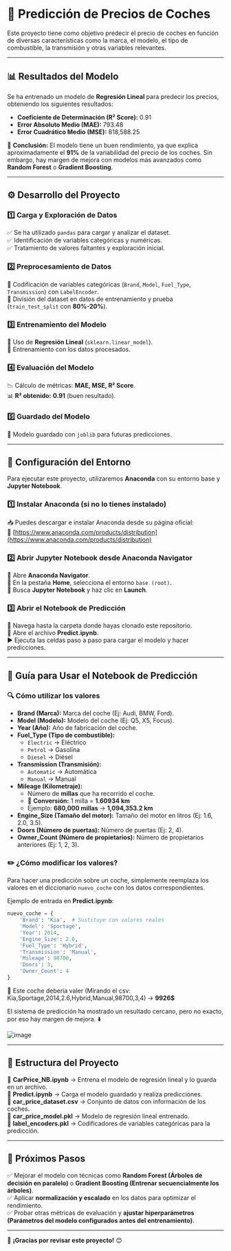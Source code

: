 # 🚗 Predicción de Precios de Coches  

Este proyecto tiene como objetivo predecir el precio de coches en función de diversas características como la marca, el modelo, el tipo de combustible, la transmisión y otras variables relevantes.  

---  

## 📊 Resultados del Modelo  

Se ha entrenado un modelo de **Regresión Lineal** para predecir los precios, obteniendo los siguientes resultados:  

- **Coeficiente de Determinación (R² Score):** 0.91
- **Error Absoluto Medio (MAE):** 793.48  
- **Error Cuadrático Medio (MSE):** 818,588.25  

📌 **Conclusión:** El modelo tiene un buen rendimiento, ya que explica aproximadamente el **91%** de la variabilidad del precio de los coches. Sin embargo, hay margen de mejora con modelos más avanzados como **Random Forest** o **Gradient Boosting**.  

---  

## ⚙️ Desarrollo del Proyecto  

### 1️⃣ Carga y Exploración de Datos  
✅ Se ha utilizado `pandas` para cargar y analizar el dataset.  
✅ Identificación de variables categóricas y numéricas.  
✅ Tratamiento de valores faltantes y exploración inicial.  

### 2️⃣ Preprocesamiento de Datos  
🔹 Codificación de variables categóricas (`Brand`, `Model`, `Fuel_Type`, `Transmission`) con `LabelEncoder`.  
🔹 División del dataset en datos de entrenamiento y prueba (`train_test_split` con **80%-20%**).  

### 3️⃣ Entrenamiento del Modelo  
🔹 Uso de **Regresión Lineal** (`sklearn.linear_model`).  
🔹 Entrenamiento con los datos procesados.  

### 4️⃣ Evaluación del Modelo  
📉 Cálculo de métricas: **MAE, MSE, R² Score**.  
📊 **R² obtenido:** **0.91** (buen resultado).  

### 5️⃣ Guardado del Modelo  
💾 Modelo guardado con `joblib` para futuras predicciones.  

---  

## 🔧 Configuración del Entorno  

Para ejecutar este proyecto, utilizaremos **Anaconda** con su entorno base y **Jupyter Notebook**.  

### 1️⃣ Instalar Anaconda (si no lo tienes instalado)  
📥 Puedes descargar e instalar Anaconda desde su página oficial:  
🔗 [https://www.anaconda.com/products/distribution](https://www.anaconda.com/products/distribution)  

### 2️⃣ Abrir Jupyter Notebook desde Anaconda Navigator  
🔹 Abre **Anaconda Navigator**.  
🔹 En la pestaña **Home**, selecciona el entorno `base (root)`.  
🔹 Busca **Jupyter Notebook** y haz clic en **Launch**.  

### 3️⃣ Abrir el Notebook de Predicción  
📂 Navega hasta la carpeta donde hayas clonado este repositorio.  
📜 Abre el archivo **Predict.ipynb**.  
▶️ Ejecuta las celdas paso a paso para cargar el modelo y hacer predicciones.  

---  

## 📘 Guía para Usar el Notebook de Predicción  

### 🔍 Cómo utilizar los valores  

- **Brand (Marca):** Marca del coche (Ej: Audi, BMW, Ford).  
- **Model (Modelo):** Modelo del coche (Ej: Q5, X5, Focus).  
- **Year (Año):** Año de fabricación del coche.  
- **Fuel_Type (Tipo de combustible):**  
  - `Electric` → Eléctrico  
  - `Petrol` → Gasolina  
  - `Diesel` → Diésel  
- **Transmission (Transmisión):**  
  - `Automatic` → Automática  
  - `Manual` → Manual  
- **Mileage (Kilometraje):**  
  - Número de **millas** que ha recorrido el coche.  
  - 📏 **Conversión:** 1 milla = **1.60934 km**  
  - Ejemplo: **680,000 millas** → **1,094,353.2 km**  
- **Engine_Size (Tamaño del motor):** Tamaño del motor en litros (Ej: 1.6, 2.0, 3.5).  
- **Doors (Número de puertas):** Número de puertas (Ej: 2, 4).  
- **Owner_Count (Número de propietarios):** Número de propietarios anteriores (Ej: 1, 2, 3).  

### ✏️ ¿Cómo modificar los valores?  

Para hacer una predicción sobre un coche, simplemente reemplaza los valores en el diccionario `nuevo_coche` con los datos correspondientes.  

Ejemplo de entrada en **Predict.ipynb**:  

```python
nuevo_coche = {
    'Brand': 'Kia',  # Sustituye con valores reales
    'Model': 'Sportage',
    'Year': 2014, 
    'Engine_Size': 2.6,
    'Fuel_Type': 'Hybrid',
    'Transmission': 'Manual',
    'Mileage': 98700,
    'Doors': 3,
    'Owner_Count': 4
}
```

💸 Este coche debería valer (Mirando el csv: Kia,Sportage,2014,2.6,Hybrid,Manual,98700,3,4) -> **9926$**

El sistema de predicción ha mostrado un resultado cercano, pero no exacto, por eso hay margen de mejora. ⬇️

![image](https://github.com/user-attachments/assets/e7c6b710-205c-4c5c-9137-daeddff063f9)

---

## 📂 Estructura del Proyecto

📜 **CarPrice_NB.ipynb** → Entrena el modelo de regresión lineal y lo guarda en un archivo.  
📜 **Predict.ipynb** → Carga el modelo guardado y realiza predicciones.  
📁 **car_price_dataset.csv** → Conjunto de datos con información de los coches.  
📁 **car_price_model.pkl** → Modelo de regresión lineal entrenado.  
📁 **label_encoders.pkl** → Codificadores de variables categóricas para la predicción.  

---

## 🚀 Próximos Pasos

✅ Mejorar el modelo con técnicas como **Random Forest (Árboles de decisión en paralelo)** o **Gradient Boosting (Entrenar secuencialmente los árboles)**.  
✅ Aplicar **normalización y escalado** en los datos para optimizar el rendimiento.  
✅ Probar otras métricas de evaluación y **ajustar hiperparámetros (Parámetros del modelo configurados antes del entrenamiento)**.  

---

🎉 **¡Gracias por revisar este proyecto!** 😊
